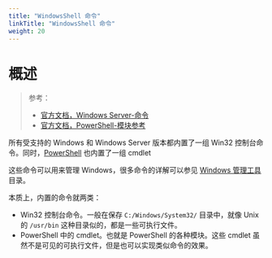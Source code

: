```yaml
---
title: "WindowsShell 命令"
linkTitle: "WindowsShell 命令"
weight: 20
---
```


# 概述
> 参考：
> - [官方文档，Windows Server-命令](https://learn.microsoft.com/en-us/windows-server/administration/windows-commands/windows-commands)
> - [官方文档，PowerShell-模块参考](https://learn.microsoft.com/en-us/powershell/module)

所有受支持的 Windows 和 Windows Server 版本都内置了一组 Win32 控制台命令。同时，[PowerShell](docs/IT学习笔记/1.操作系统/4.Terminal%20与%20Shell/WindowsShell/PowerShell.md) 也内置了一组 cmdlet

这些命令可以用来管理 Windows，很多命令的详解可以参见 [Windows 管理工具](/docs/IT学习笔记/1.操作系统/Y.Windows%20管理/Windows管理工具/_index.md) 目录。

本质上，内置的命令就两类：

- Win32 控制台命令。一般在保存 `C:/Windows/System32/` 目录中，就像 Unix 的 `/usr/bin` 这种目录似的，都是一些可执行文件。
- PowerShell 中的 cmdlet。也就是 PowerShell 的各种模块。这些 cmdlet 虽然不是可见的可执行文件，但是也可以实现类似命令的效果。
